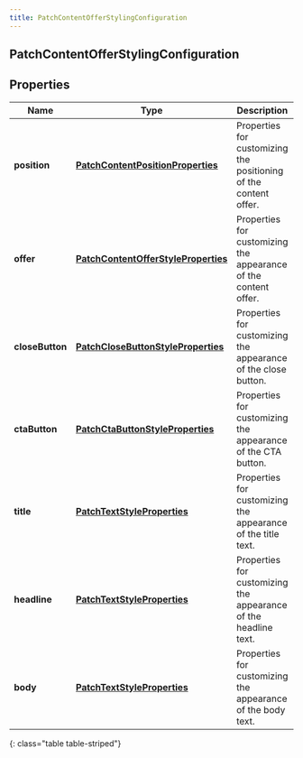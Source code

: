 ```yaml
---
title: PatchContentOfferStylingConfiguration
---
```

## PatchContentOfferStylingConfiguration


## Properties

| Name | Type | Description | Notes |
| ------------ | ------------- | ------------- | ------------- |
| **position** | <!----><!---->[**PatchContentPositionProperties**](PatchContentPositionProperties.html)<!----> | Properties for customizing the positioning of the content offer. |  [optional] |
| **offer** | <!----><!---->[**PatchContentOfferStyleProperties**](PatchContentOfferStyleProperties.html)<!----> | Properties for customizing the appearance of the content offer. |  [optional] |
| **closeButton** | <!----><!---->[**PatchCloseButtonStyleProperties**](PatchCloseButtonStyleProperties.html)<!----> | Properties for customizing the appearance of the close button. |  [optional] |
| **ctaButton** | <!----><!---->[**PatchCtaButtonStyleProperties**](PatchCtaButtonStyleProperties.html)<!----> | Properties for customizing the appearance of the CTA button. |  [optional] |
| **title** | <!----><!---->[**PatchTextStyleProperties**](PatchTextStyleProperties.html)<!----> | Properties for customizing the appearance of the title text. |  [optional] |
| **headline** | <!----><!---->[**PatchTextStyleProperties**](PatchTextStyleProperties.html)<!----> | Properties for customizing the appearance of the headline text. |  [optional] |
| **body** | <!----><!---->[**PatchTextStyleProperties**](PatchTextStyleProperties.html)<!----> | Properties for customizing the appearance of the body text. |  [optional] |
{: class="table table-striped"}



